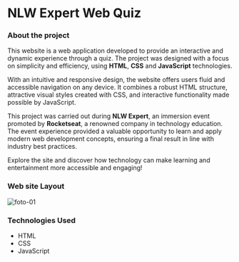 # NLW Expert Web Quiz

### About the project
This website is a web application developed to provide an interactive and dynamic experience through a quiz. The project was designed with a focus on simplicity and efficiency, using **HTML**, **CSS** and **JavaScript** technologies.  

With an intuitive and responsive design, the website offers users fluid and accessible navigation on any device. It combines a robust HTML structure, attractive visual styles created with CSS, and interactive functionality made possible by JavaScript.  

This project was carried out during **NLW Expert**, an immersion event promoted by **Rocketseat**, a renowned company in technology education. The event experience provided a valuable opportunity to learn and apply modern web development concepts, ensuring a final result in line with industry best practices.  

Explore the site and discover how technology can make learning and entertainment more accessible and engaging!

### Web site Layout
<img src="https://i.ibb.co/cxwN3Cx/foto-01.png" alt="foto-01" border="0">

### Technologies Used 

- HTML
- CSS
- JavaScript
